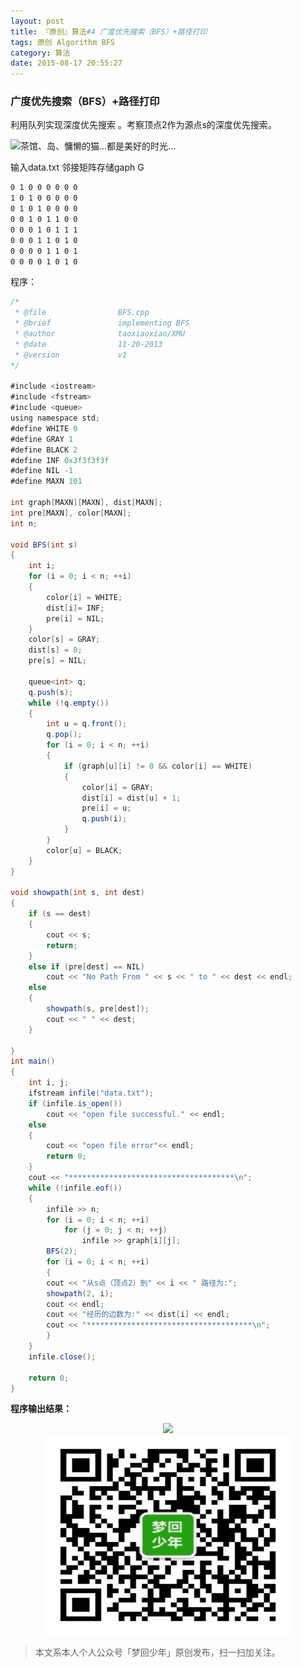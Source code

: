 ```yaml
---
layout: post
title: 『原创』算法#4 广度优先搜索（BFS）+路径打印
tags: 原创 Algorithm BFS
category: 算法
date: 2015-08-17 20:55:27
---
```


### 广度优先搜索（BFS）+路径打印 

利用队列实现深度优先搜索 。考察顶点2作为源点s的深度优先搜索。

![](http://7xlkoc.com1.z0.glb.clouddn.com/bfs1.png "茶馆、岛、慵懒的猫...都是美好的时光...")

输入data.txt 邻接矩阵存储gaph G

```bash
0 1 0 0 0 0 0 0
1 0 1 0 0 0 0 0
0 1 0 1 0 0 0 0
0 0 1 0 1 1 0 0
0 0 0 1 0 1 1 1
0 0 0 1 1 0 1 0
0 0 0 0 1 1 0 1
0 0 0 0 1 0 1 0
```

程序：

```java
/*
 * @file				BFS.cpp
 * @brief				implementing BFS
 * @author				taoxiaoxiao/XMU
 * @date				11-20-2013
 * @version				v1
*/

#include <iostream>
#include <fstream>
#include <queue>
using namespace std;
#define WHITE 0
#define GRAY 1
#define BLACK 2
#define INF 0x3f3f3f3f
#define NIL -1
#define MAXN 101

int graph[MAXN][MAXN], dist[MAXN];
int pre[MAXN], color[MAXN]; 
int n;

void BFS(int s)
{
	int i;
	for (i = 0; i < n; ++i)
	{
		color[i] = WHITE;
		dist[i]= INF;
		pre[i] = NIL;
	}
	color[s] = GRAY;
	dist[s] = 0;
	pre[s] = NIL;

	queue<int> q;
	q.push(s);
	while (!q.empty())
	{
		int u = q.front();
		q.pop();
		for (i = 0; i < n; ++i)
		{
			if (graph[u][i] != 0 && color[i] == WHITE)
			{
				color[i] = GRAY;
				dist[i] = dist[u] + 1;
				pre[i] = u;
				q.push(i);
			}
		}
		color[u] = BLACK;
	}
}

void showpath(int s, int dest)
{
	if (s == dest)
	{
		cout << s;
		return;
	}
	else if (pre[dest] == NIL)
		cout << "No Path From " << s << " to " << dest << endl;
	else
	{
		showpath(s, pre[dest]);
		cout << " " << dest;
	}

}
int main()
{	
	int i, j;
	ifstream infile("data.txt");
	if (infile.is_open())
		cout << "open file successful." << endl;
	else
	{
		cout << "open file error"<< endl;
		return 0;
	}
	cout << "*************************************\n";
	while (!infile.eof())
	{
		infile >> n;
		for (i = 0; i < n; ++i)
			for (j = 0; j < n; ++j)
				infile >> graph[i][j];
		BFS(2);
		for (i = 0; i < n; ++i)
		{
		cout << "从s点（顶点2）到" << i << " 路径为:";
		showpath(2, i);
		cout << endl;
		cout << "经历的边数为:" << dist[i] << endl;
		cout << "*************************************\n";
		}
	}
	infile.close();

	return 0;
}
```

**程序输出结果：**

<div align="center">
<img src="hhttp://7xlkoc.com1.z0.glb.clouddn.com/bfs2.png" />
</div>

<div align="center">
<img src="assets/img/qrcode-logo.png" width="400" height="320" />
</div>

> 本文系本人个人公众号「梦回少年」原创发布，扫一扫加关注。